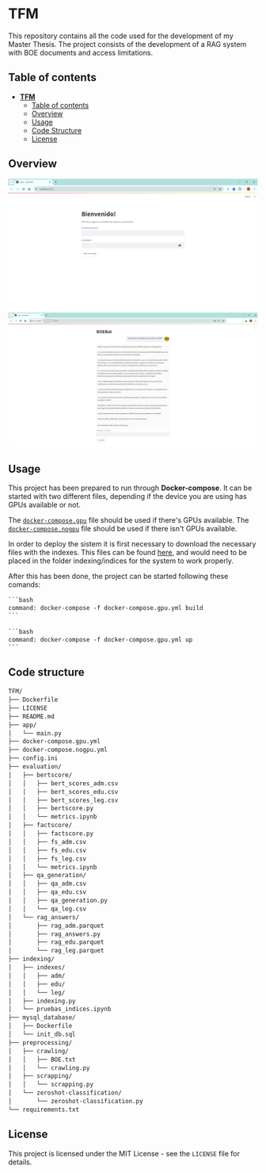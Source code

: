 # TFM
This repository contains all the code used for the development of my Master Thesis.
The project consists of the development of a RAG system with BOE documents and access limitations.

## Table of contents

- [**TFM**](#tfm)
  - [Table of contents](#table-of-contents)
  - [Overview](#overview)
  - [Usage](#usage)
  - [Code Structure](#code-structure)
  - [License](#license)

## Overview
![System's login page](https://github.com/carlotalopezpindado/TFM/blob/main/images/login.png?raw=true)
![System's chat page](https://github.com/carlotalopezpindado/TFM/blob/main/images/chatbot.png?raw=true)


## Usage
This project has been prepared to run through **Docker-compose**. It can be started with two different files, depending if the device you are using has GPUs available or not. 

The [``docker-compose.gpu``](https://github.com/carlotalopezpindado/TFM/blob/main/docker-compose.gpu.yml) file should be used if there's GPUs available.
The [``docker-compose.nogpu``](https://github.com/carlotalopezpindado/TFM/blob/main/docker-compose.nogpu.yml) file should be used if there isn't GPUs available.


In order to deploy the sistem it is first necessary to download the necessary files with the indexes. This files can be found [here](https://drive.google.com/drive/folders/12RtxFgoqzOgyhsKLi4ao9qXCSMrS2uwL?usp=drive_link), and would need to be placed in the folder indexing/indices for the system to work properly.

After this has been done, the project can be started following these comands:

    ```bash
    command: docker-compose -f docker-compose.gpu.yml build
    ```

    ```bash
    command: docker-compose -f docker-compose.gpu.yml up
    ```

## Code structure
```bash
TFM/
├── Dockerfile
├── LICENSE
├── README.md
├── app/
│   └── main.py
├── docker-compose.gpu.yml
├── docker-compose.nogpu.yml
├── config.ini
├── evaluation/
│   ├── bertscore/
│   │   ├── bert_scores_adm.csv
│   │   ├── bert_scores_edu.csv
│   │   ├── bert_scores_leg.csv
│   │   ├── bertscore.py
│   │   └── metrics.ipynb
│   ├── factscore/
│   │   ├── factscore.py
│   │   ├── fs_adm.csv
│   │   ├── fs_edu.csv
│   │   ├── fs_leg.csv
│   │   └── metrics.ipynb
│   ├── qa_generation/
│   │   ├── qa_adm.csv
│   │   ├── qa_edu.csv
│   │   ├── qa_generation.py
│   │   └── qa_leg.csv
│   └── rag_answers/
│       ├── rag_adm.parquet
│       ├── rag_answers.py
│       ├── rag_edu.parquet
│       └── rag_leg.parquet
├── indexing/
│   ├── indexes/
│   │   ├── adm/
│   │   ├── edu/
│   │   └── leg/
│   ├── indexing.py
│   └── pruebas_indices.ipynb
├── mysql_database/
│   ├── Dockerfile
│   └── init_db.sql
├── preprocessing/
│   ├── crawling/
│   │   ├── BOE.txt
│   │   └── crawling.py
│   ├── scrapping/
│   │   └── scrapping.py
│   └── zeroshot-classification/
│       └── zeroshot-classification.py
└── requirements.txt
```

## License
This project is licensed under the MIT License - see the `LICENSE` file for details.
